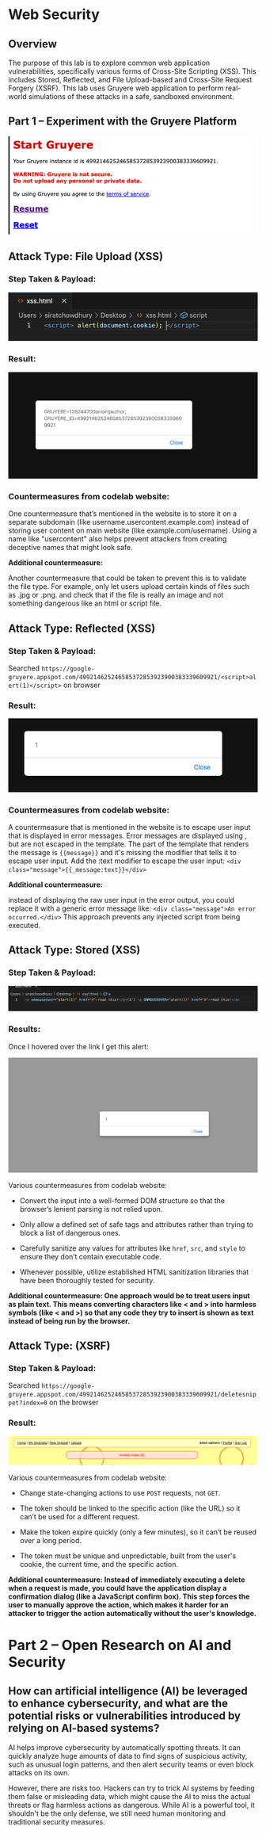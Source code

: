 # Web Security

## Overview
The purpose of this lab is to explore common web application vulnerabilities, specifically various forms of Cross-Site Scripting (XSS). This includes Stored, Reflected, and File Upload-based and Cross-Site Request Forgery (XSRF). This lab uses Gruyere web application to perform real-world simulations of these attacks in a safe, sandboxed environment.


## Part 1 – Experiment with the Gruyere Platform

![Screenshot a](images/a.png)

## Attack Type: File Upload (XSS)

### Step Taken & Payload:
![Screenshot 0](images/im0.png)

### Result:
![Screenshot 1](images/im1.png)

### Countermeasures from codelab website:

One countermeasure that’s mentioned in the website is to store it on a separate subdomain (like username.usercontent.example.com) instead of storing user content on main website (like example.com/username). Using a name like "usercontent" also helps prevent attackers from creating deceptive names that might look safe.

**Additional countermeasure:**

Another countermeasure that could be taken to prevent this is to validate the file type. For example, only let users upload certain kinds of files such as .jpg or .png. and check that if the file is really an image and not something dangerous like an html or script file.

## Attack Type: Reflected (XSS)

### Step Taken & Payload:

Searched `https://google-gruyere.appspot.com/499214625246585372853923900383339609921/<script>alert(1)</script>` on browser


### Result:
![Screenshot 2](images/im2.png)

### Countermeasures from codelab website:

A countermeasure that is mentioned in the website is to escape user input that is displayed in error messages. Error messages are displayed using , but are not escaped in the template. The part of the template that renders the message is `{{message}}` and it's missing the modifier that tells it to escape user input. Add the :text modifier to escape the user input: `<div class="message">{{_message:text}}</div>`

**Additional countermeasure:**

instead of displaying the raw user input in the error output, you could replace it with a generic error message like: `<div class="message">An error occurred.</div>` This approach prevents any injected script from being executed.

## Attack Type:  Stored (XSS)

### Step Taken & Payload:

![Screenshot 3](images/im3.png)

### Results:

Once I hovered over the link I get this alert:

![Screenshot 4](images/im4.png)

Various countermeasures from codelab website:

- Convert the input into a well-formed DOM structure so that the browser’s lenient parsing is not relied upon.

- Only allow a defined set of safe tags and attributes rather than trying to block a list of dangerous ones.

- Carefully sanitize any values for attributes like `href`, `src`, and `style` to ensure they don’t contain executable code.

- Whenever possible, utilize established HTML sanitization libraries that have been thoroughly tested for security.

**Additional countermeasure: One approach would be to treat users input as plain text. This means converting characters like < and > into harmless symbols (like &lt; and &gt;) so that any code they try to insert is shown as text instead of being run by the browser.**

## Attack Type:  (XSRF)

### Step Taken & Payload:

Searched `https://google-gruyere.appspot.com/499214625246585372853923900383339609921/deletesnippet?index=0` on the browser


### Result:

![Screenshot 5](images/im5.png)

Various countermeasures from codelab website:

- Change state-changing actions to use `POST` requests, not `GET`.

- The token should be linked to the specific action (like the URL) so it can’t be used for a different request.

- Make the token expire quickly (only a few minutes), so it can’t be reused over a long period.

- The token must be unique and unpredictable, built from the user's cookie, the current time, and the specific action.

**Additional countermeasure: Instead of immediately executing a delete when a request is made, you could have the application display a confirmation dialog (like a JavaScript confirm box). This step forces the user to manually approve the action, which makes it harder for an attacker to trigger the action automatically without the user's knowledge.**

# Part 2 – Open Research on AI and Security

## How can artificial intelligence (AI) be leveraged to enhance cybersecurity, and what are the potential risks or vulnerabilities introduced by relying on AI-based systems?

AI helps improve cybersecurity by automatically spotting threats. It can quickly analyze huge amounts of data to find signs of suspicious activity, such as unusual login patterns, and then alert security teams or even block attacks on its own.

However, there are risks too. Hackers can try to trick AI systems by feeding them false or misleading data, which might cause the AI to miss the actual threats or flag harmless actions as dangerous. While AI is a powerful tool, it shouldn't be the only defense, we still need human monitoring and traditional security measures.
